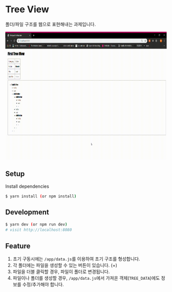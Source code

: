 # Tree View

폴더/파일 구조를 웹으로 표현해내는 과제입니다.

<img src="./tree-view.gif" height="400px" alt="example">

## Setup

Install dependencies

```sh
$ yarn install (or npm install)
```

## Development

```sh
$ yarn dev (or npm run dev)
# visit http://localhost:8080
```

## Feature

1. 초기 구동시에는 `/app/data.js`를 이용하여 초기 구조를 형성합니다.
2. 각 폴더에는 파일을 생성할 수 있는 버튼이 있습니다. (+)
3. 파일을 더블 클릭할 경우, 파일이 폴더로 변경됩니다.
4. 파일이나 폴더를 생성할 경우, `/app/data.js`에서 가져온 객체(`TREE_DATA`)에도 정보를 수정/추가해야 합니다.
